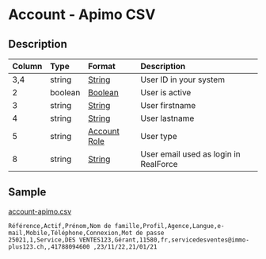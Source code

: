 # Account - Apimo CSV

## Description

| Column | Type | Format | Description |
| :--- | :--- | :--- | :--- |
| 3,4 | string | [String](https://en.wikipedia.org/wiki/String_(computer_science)) | User ID in your system |
| 2 | boolean | [Boolean](https://en.wikipedia.org/wiki/Boolean_data_type) | User is active |
| 3 | string | [String](https://en.wikipedia.org/wiki/String_(computer_science)) | User firstname |
| 4 | string | [String](https://en.wikipedia.org/wiki/String_(computer_science)) | User lastname |
| 5 | string | [Account Role](../values/account_role_id.md) | User type |
| 8 | string | [String](https://en.wikipedia.org/wiki/String_(computer_science)) | User email used as login in RealForce |

## Sample

[account-apimo.csv](../samples/account-apimo.csv)
```
Référence,Actif,Prénom,Nom de famille,Profil,Agence,Langue,e-mail,Mobile,Téléphone,Connexion,Mot de passe
25021,1,Service,DES VENTES123,Gérant,11580,fr,servicedesventes@immo-plus123.ch,,41788094600 ,23/11/22,21/01/21
```

